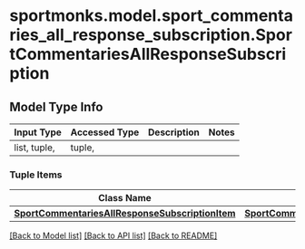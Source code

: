 # sportmonks.model.sport_commentaries_all_response_subscription.SportCommentariesAllResponseSubscription

## Model Type Info
Input Type | Accessed Type | Description | Notes
------------ | ------------- | ------------- | -------------
list, tuple,  | tuple,  |  | 

### Tuple Items
Class Name | Input Type | Accessed Type | Description | Notes
------------- | ------------- | ------------- | ------------- | -------------
[**SportCommentariesAllResponseSubscriptionItem**](SportCommentariesAllResponseSubscriptionItem.md) | [**SportCommentariesAllResponseSubscriptionItem**](SportCommentariesAllResponseSubscriptionItem.md) | [**SportCommentariesAllResponseSubscriptionItem**](SportCommentariesAllResponseSubscriptionItem.md) |  | 

[[Back to Model list]](../../README.md#documentation-for-models) [[Back to API list]](../../README.md#documentation-for-api-endpoints) [[Back to README]](../../README.md)

